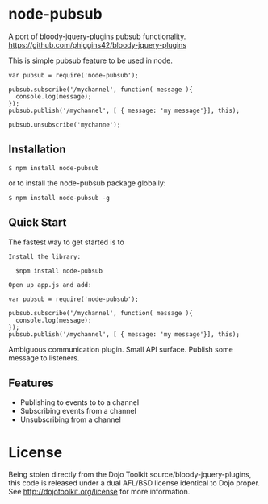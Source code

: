 # node-pubsub 

  A port of bloody-jquery-plugins pubsub functionality. https://github.com/phiggins42/bloody-jquery-plugins

  This is simple pubsub feature to be used in node.

    var pubsub = require('node-pubsub');

    pubsub.subscribe('/mychannel', function( message ){
      console.log(message);
    });
    pubsub.publish('/mychannel', [ { message: 'my message'}], this);
    
    pubsub.unsubscribe('mychanne');

## Installation
  
    $ npm install node-pubsub
  
or to install the node-pubsub package globally:

    $ npm install node-pubsub -g

## Quick Start

  The fastest way to get started is to
  
    Install the library:
    
      $npm install node-pubsub
  
    Open up app.js and add:
  
    var pubsub = require('node-pubsub');
  
    pubsub.subscribe('/mychannel', function( message ){
      console.log(message);
    });
    pubsub.publish('/mychannel', [ { message: 'my message'}], this);
  
  Ambiguous communication plugin. Small API surface. Publish some message to listeners.

## Features

  * Publishing to events to to a channel
  * Subscribing events from a channel
  * Unsubscribing from a channel

# License

  Being stolen directly from the Dojo Toolkit source/bloody-jquery-plugins, this code is released under a dual AFL/BSD license identical to Dojo proper. See http://dojotoolkit.org/license for more information.